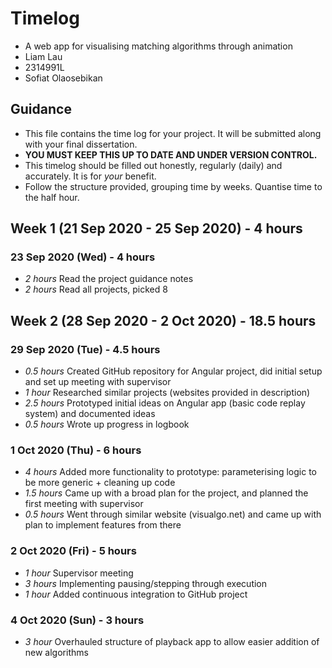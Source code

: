 # Timelog
* A web app for visualising matching algorithms through animation
* Liam Lau
* 2314991L
* Sofiat Olaosebikan

## Guidance
* This file contains the time log for your project. It will be submitted along with your final dissertation.
* **YOU MUST KEEP THIS UP TO DATE AND UNDER VERSION CONTROL.**
* This timelog should be filled out honestly, regularly (daily) and accurately. It is for *your* benefit.
* Follow the structure provided, grouping time by weeks.  Quantise time to the half hour.

## Week 1 (21 Sep 2020 - 25 Sep 2020) - 4 hours
### 23 Sep 2020 (Wed) - 4 hours
* *2 hours* Read the project guidance notes
* *2 hours* Read all projects, picked 8


## Week 2 (28 Sep 2020 - 2 Oct 2020) - 18.5 hours
### 29 Sep 2020 (Tue) - 4.5 hours
* *0.5 hours* Created GitHub repository for Angular project, did initial setup and set up meeting with supervisor
* *1 hour* Researched similar projects (websites provided in description)
* *2.5 hours* Prototyped initial ideas on Angular app (basic code replay system) and documented ideas
* *0.5 hours* Wrote up progress in logbook

### 1 Oct 2020 (Thu) - 6 hours
* *4 hours* Added more functionality to prototype: parameterising logic to be more generic + cleaning up code
* *1.5 hours* Came up with a broad plan for the project, and planned the first meeting with supervisor
* *0.5 hours* Went through similar website (visualgo.net) and came up with plan to implement features from there

### 2 Oct 2020 (Fri) - 5 hours
* *1 hour* Supervisor meeting
* *3 hours* Implementing pausing/stepping through execution
* *1 hour* Added continuous integration to GitHub project

### 4 Oct 2020 (Sun) - 3 hours
* *3 hour* Overhauled structure of playback app to allow easier addition of new algorithms